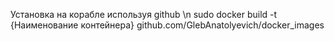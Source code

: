 Установка на корабле используя github \n
  sudo docker build -t {Наименование контейнера}  github.com/GlebAnatolyevich/docker_images
